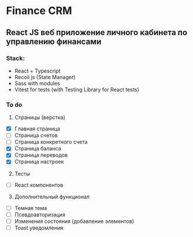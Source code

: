 # Finance CRM
## React JS веб приложение личного кабинета по управлению финансами
### Stack:
- React + Typescript
- Recoil js (State Manager)
- Sass with modules
- Vitest for tests (with Testing Library for React tests)

### To do
1. Страницы (верстка)
- [x]  Главная страница
- [ ]  Страница счетов
- [ ]  Страница конкретного счета
- [x]  Страница баланса
- [x]  Страница переводов
- [x]  Страница настроек
2. Тесты
- [ ] React компонентов
3. Дополнительный функционал
- [ ] Темная тема
- [ ] Псевдоавторизация
- [ ] Изменения состояния (добавление элементов)
- [ ] Toast уведомления